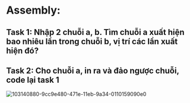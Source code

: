 <h1>Assembly: </h1>
  <h2>Task 1: Nhập 2 chuỗi a, b. Tìm chuỗi a xuất hiện bao nhiêu lần trong chuỗi b, vị trí các lần xuất hiện đó?</h2>
  <h2>Task 2: Cho chuỗi a, in ra và đảo ngược chuỗi, code lại task 1</h2>
  
![103140880-9cc9e480-471e-11eb-9a34-0110159090e0](https://user-images.githubusercontent.com/76168059/103167178-78bfed80-485b-11eb-823d-cdf69c356e4d.png)
